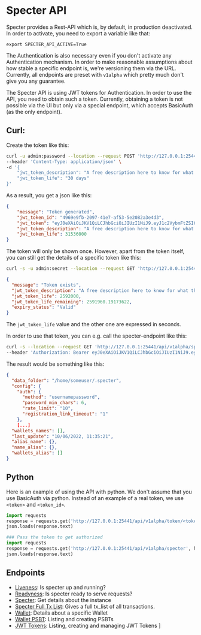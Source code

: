 # Specter API

Specter provides a Rest-API which is, by default, in production deactivated. In order to activate, you need to export a variable like that:
```
export SPECTER_API_ACTIVE=True
```

The Authentication is also necessary even if you don't activate any Authentication mechanism.
In order to make reasonable assumptions about how stable a specific endpoint is, we're versioning them via the URL. Currently, all endpoints are preset with `v1alpha` which pretty much don't give you any guarantee.

The Specter API is using JWT tokens for Authentication. In order to use the API, you need to obtain such a token. Currently, obtaining a token is not possible via the UI but only via a special endpoint, which accepts BasicAuth (as the only endpoint).

## Curl:

Create the token like this:
```bash
curl -u admin:password --location --request POST 'http://127.0.0.1:25441/api/v1alpha/token' \
--header 'Content-Type: application/json' \
-d '{
    "jwt_token_description": "A free description here to know for what the token is used",
    "jwt_token_life": "30 days"
}'
```
As a result, you get a json like this:
```json
{
    "message": "Token generated",
    "jwt_token_id": "4969e9fb-2097-41e7-af53-5e2082a3e4d3",
    "jwt_token": "eyJ0eXAiOiJKV1QiLCJhbGciOiJIUzI1NiJ9.eyJ1c2VybmFtZSI6ImFkbWluIiwiand0X3Rva2VuX2lkIjoiNDk2OWU5ZmItMjA5Ny00MWU3LWFmNTMtNWUyMDgyYTNlNGQzIiwiand0X3Rva2VuX2Rlc2NyaXB0aW9uIjoiQSBmcmVlIGRlc2NyaXB0aW9uIGhlcmUgdG8ga25vdyBmb3Igd2hhdCB0aGUgdG9rZW4gaXMgdXNlZCIsImV4cCI6MTY5NjU4NDQ0MiwiaWF0IjoxNjY1MDQ4NDQyfQ.S2NIQknkNqoe-u0xA-W8ZxxkDM-I5B8eDCUwLrG-98E",
    "jwt_token_description": "A free description here to know for what the token is used",
    "jwt_token_life": 31536000
}
```

The token will only be shown once. However, apart from the token itself, you can still get the details of a specific token like this:

```bash
curl -s -u admin:secret --location --request GET 'http://127.0.0.1:25441/api/v1alpha/token/4969e9fb-2097-41e7-af53-5e2082a3e4d3' | jq .
```

```json
{
  "message": "Token exists",
  "jwt_token_description": "A free description here to know for what the token is used",
  "jwt_token_life": 2592000,
  "jwt_token_life_remaining": 2591960.19173622,
  "expiry_status": "Valid"
}
```

The `jwt_token_life` value and the other one are expressed in seconds.

In order to use that token, you can e.g. call the specter-endpoint like this:
```bash
curl -s --location --request GET 'http://127.0.0.1:25441/api/v1alpha/specter' \
--header 'Authorization: Bearer eyJ0eXAiOiJKV1QiLCJhbGciOiJIUzI1NiJ9.eyJ1c2VybmFtZSI6ImFkbWluIiwiand0X3Rva2VuX2lkIjoiNDk2OWU5ZmItMjA5Ny00MWU3LWFmNTMtNWUyMDgyYTNlNGQzIiwiand0X3Rva2VuX2Rlc2NyaXB0aW9uIjoiQSBmcmVlIGRlc2NyaXB0aW9uIGhlcmUgdG8ga25vdyBmb3Igd2hhdCB0aGUgdG9rZW4gaXMgdXNlZCIsImV4cCI6MTY5NjU4NDQ0MiwiaWF0IjoxNjY1MDQ4NDQyfQ.S2NIQknkNqoe-u0xA-W8ZxxkDM-I5B8eDCUwLrG-98E' | jq .
```
The result would be something like this:

```json
{
  "data_folder": "/home/someuser/.specter",
  "config": {
    "auth": {
      "method": "usernamepassword",
      "password_min_chars": 6,
      "rate_limit": "10",
      "registration_link_timeout": "1"
    },
    [...]
  "wallets_names": [],
  "last_update": "10/06/2022, 11:35:21",
  "alias_name": {},
  "name_alias": {},
  "wallets_alias": []
}
```
## Python

Here is an example of using the API with python. We don't assume that you use BasicAuth via python. Instead of an example of a real token, we use `<token>` and `<token_id>`.

```python
import requests
response = requests.get('http://127.0.0.1:25441/api/v1alpha/token/<token_id>', auth=('admin', 'secret'))
json.loads(response.text)
```


```python
### Pass the token to get authorized
import requests
response = requests.get('http://127.0.0.1:25441/api/v1alpha/specter', headers={'Authorization': 'Bearer <token>'})
json.loads(response.text)
```

## Endpoints

* [Liveness](./ep_liveness.md): Is specter up and running?
* [Readyness](./ep_readyness.md): Is specter ready to serve requests?
* [Specter](./ep_specter.md): Get details about the instance
* [Specter Full Tx List](./ep_specter_fulltxlist.md): Gives a full tx_list of all transactions.
* [Wallet](./ep_wallets_wallet.md): Details about a specific Wallet
* [Wallet PSBT](./ep_wallets_psbt.md): Listing and creating PSBTs
* [JWT Tokens](./ep_jwt_tokens.md): Listing, creating and managing JWT Tokens ]



